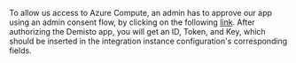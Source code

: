To allow us access to Azure Compute, an admin has to approve our app using an admin consent flow, by clicking on the following [link](https://oproxy.demisto.ninja/ms-azure-compute).
After authorizing the Demisto app, you will get an ID, Token, and Key, which should be inserted in the integration instance configuration's corresponding fields.